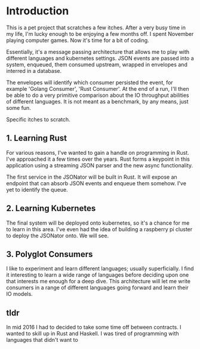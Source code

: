 
# Introduction

This is a pet project that scratches a few itches. After a very busy time in my life, I'm lucky enough to be enjoying a few months off. I spent November playing computer games. Now it's time for a bit of coding. 

Essentially, it's a message passing architecture that allows me to play with different languages and kubernetes settings. JSON events are passed into a system, enqueued, them consumed upstream, wrapped in envelopes and interred in a database.

The envelopes will identify which consumer persisted the event, for example 'Golang Consumer', 'Rust Consumer'. At the end of a run, I'll then be able to do a very primitive comparison about the IO throughput abilities of different languages. It is not meant as a benchmark, by any means, just some fun. 

Specific itches to scratch.

## 1. Learning Rust 

For various reasons, I've wanted to gain a handle on programming in Rust. I've approached it a few times over the years. Rust forms a keypoint in this application using a streaming JSON parser and the new async functionality.

The first service in the JSONator will be built in Rust. It will expose an endpoint that can absorb JSON events and enqueue them somehow. I've yet to identify the queue.

## 2. Learning Kubernetes  

The final system will be deployed onto kubernetes, so it's a chance for me to learn in this area. I've even had the idea of building a raspberry pi cluster to deploy the JSONator onto. We will see.

## 3. Polyglot Consumers

I like to experiment and learn different languages; usually superficially. I find it interesting to learn a wide range of languages before deciding upon one that interests me enough for a deep dive. This architecture will let me write consumers in a range of different languages going forward and learn their IO models.


## tldr
In mid 2016 I had to decided to take some time off between contracts. I wanted to skill up in Rust and Haskell. I was tired of programming with languages that didn't want to 